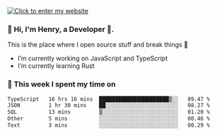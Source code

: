 [![Click to enter my website](https://github.com/zh30/zh30/assets/7930156/44b2b06d-750e-442d-a707-701903917b3b)](https://zhanghe.dev) 

### 👋 Hi, I'm Henry, a Developer 🚀.

This is the place where I open source stuff and break things :rofl:

- I’m currently working on JavaScript and TypeScript
- I’m currently learning Rust

### 💪 This week I spent my time on

<!--START_SECTION:waka-->

```txt
TypeScript   16 hrs 16 mins  ██████████████████████▒░░   89.47 %
JSON         1 hr 30 mins    ██░░░░░░░░░░░░░░░░░░░░░░░   08.27 %
SQL          13 mins         ▒░░░░░░░░░░░░░░░░░░░░░░░░   01.20 %
Other        5 mins          ░░░░░░░░░░░░░░░░░░░░░░░░░   00.46 %
Text         3 mins          ░░░░░░░░░░░░░░░░░░░░░░░░░   00.29 %
```

<!--END_SECTION:waka-->
